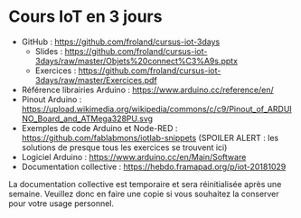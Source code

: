 # Cours IoT en 3 jours

- GitHub : https://github.com/froland/cursus-iot-3days
    - Slides : https://github.com/froland/cursus-iot-3days/raw/master/Objets%20connect%C3%A9s.pptx
    - Exercices : https://github.com/froland/cursus-iot-3days/raw/master/Exercices.pdf
- Référence librairies Arduino : https://www.arduino.cc/reference/en/
- Pinout Arduino : https://upload.wikimedia.org/wikipedia/commons/c/c9/Pinout_of_ARDUINO_Board_and_ATMega328PU.svg
- Exemples de code Arduino et Node-RED : https://github.com/fablabmons/iotlab-snippets (SPOILER ALERT : les solutions de presque tous les exercices se trouvent ici)
- Logiciel Arduino : https://www.arduino.cc/en/Main/Software
- Documentation collective : https://hebdo.framapad.org/p/iot-20181029

La documentation collective est temporaire et sera réinitialisée après une semaine.
Veuillez donc en faire une copie si vous souhaitez la conserver pour votre usage personnel.
